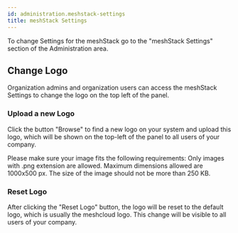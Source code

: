 ```yaml
---
id: administration.meshstack-settings
title: meshStack Settings
---
```


To change Settings for the meshStack go to the "meshStack Settings" section of the Administration area.

## Change Logo

Organization admins and organization users can access the meshStack Settings to change the logo on the top left of the panel.

### Upload a new Logo

Click the button "Browse" to find a new logo on your system and upload this logo, which will be shown on the top-left of the panel to all users of your company.

Please make sure your image fits the following requirements:
Only images with .png extension are allowed.
Maximum dimensions allowed are 1000x500 px.
The size of the image should not be more than 250 KB.

### Reset Logo

After clicking the "Reset Logo" button, the logo will be reset to the default logo, which is usually the meshcloud logo.
This change will be visible to all users of your company.
